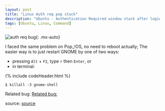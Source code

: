 ```yaml
---
layout: post
title: "Linux Auth req pop stuck"
description: "Ubuntu - Authentication Required window stuck after login"
tags: [Ubuntu, Linux, Command]
---
```


![auth req bug](https://i.stack.imgur.com/iBYvR.jpg?w=1024){: .mx-auto}

I faced the same problem on Pop_!OS, no need to reboot actually;
The easier way is to just restart GNOME by one of two ways:

- pressing `Alt` + `F2`, type `r` then `Enter`, or
- in terminal:

{% include codeHeader.html %}
```
$ killall -3 gnome-shell
```

Related bug: [Related bug:](https://bugs.launchpad.net/ubuntu/+source/gnome-shell/+bug/1824874)

source: [source](https://askubuntu.com/questions/1291732authentication-required-window-stuck-after-login)
